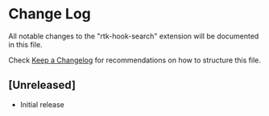 # Change Log

All notable changes to the "rtk-hook-search" extension will be documented in this file.

Check [Keep a Changelog](http://keepachangelog.com/) for recommendations on how to structure this file.

## [Unreleased]

- Initial release
